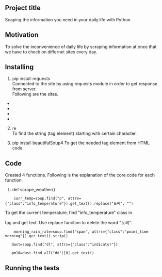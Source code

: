 ## Project title
Scaping the information you need in your daily life with Python.

## Motivation
To solve the inconvenience of daily life by scraping information at once that we have to check on differnet sites every day.

## Installing
1. pip install requests  
Connected to the site by using requests module in order to get response from server.   
Following are the sites.  
  -
  -
  -
  -
  
2. re  
To find the string (tag element) starting with certain character.

3. pip install beautifulSoup4
To get the needed tag element from HTML code.

## Code
Created 4 functions. Following is the explanation of the core code for each function.
1. def scrape_weather()  
~~~
    curr_temp=soup.find("p", attrs={"class":"info_temperature"}).get_text().replace("도씨", "")
~~~
To get the current temperature, find "info_temperature" class in <P> tag and get text. Use replace function to delete the word "도씨".  

~~~
    morning_rain_rate=soup.find("span", attrs={"class":"point_time morning"}).get_text().strip()
~~~

~~~
   dust=soup.find("dl", attrs={"class":"indicator"})
~~~

~~~
   pm10=dust.find_all("dd")[0].get_text() 
~~~


## Running the tests


